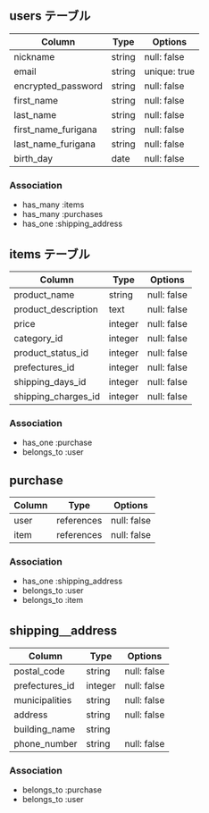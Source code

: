 ## users テーブル

| Column             |  Type     |   Options     |
| ------------------ | --------- | ------------- |
| nickname           | string    | null: false   |
| email              | string    | unique: true  |
| encrypted_password | string    | null: false   |
| first_name         | string    | null: false   |
| last_name          | string    | null: false   |
| first_name_furigana| string    | null: false   |
| last_name_furigana | string    | null: false   |
| birth_day          | date      | null: false   |

### Association

- has_many :items
- has_many :purchases
- has_one  :shipping_address

## items テーブル

| Column              |  Type     |   Options     |
| ------------------- | --------- | ------------- |
| product_name        | string    | null: false   |
| product_description | text      | null: false   |
| price               | integer   | null: false   |
| category_id         | integer   | null: false   |
| product_status_id   | integer   | null: false   |
| prefectures_id      | integer   | null: false   |
| shipping_days_id    | integer   | null: false   |
| shipping_charges_id | integer   | null: false   |

### Association

- has_one    :purchase
- belongs_to :user

## purchase

| Column              |  Type      |   Options     |
| ------------------- | ---------- | ------------- |
| user                | references | null: false   |
| item                | references | null: false   |

### Association

- has_one     :shipping_address
- belongs_to  :user
- belongs_to  :item

## shipping＿address

| Column              |  Type     |   Options     |
| ------------------- | --------- | ------------- |
| postal_code         | string    | null: false   |
| prefectures_id      | integer   | null: false   |
| municipalities      | string    | null: false   |
| address             | string    | null: false   |
| building_name       | string    |               |
| phone_number        | string    | null: false   |

### Association

- belongs_to :purchase
- belongs_to :user
